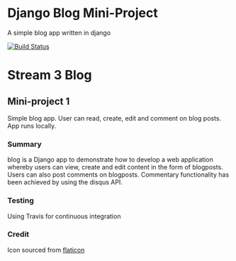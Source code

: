 # Django Blog Mini-Project

A simple blog app written in django

[![Build Status](https://travis-ci.com/Sighovie/django-blog.svg?branch=master)](https://travis-ci.com/Sighovie/django-blog)


# Stream 3 Blog

## Mini-project 1
Simple blog app. User can read, create, edit and comment on blog posts. App runs locally.

### Summary
blog is a Django app to demonstrate how to develop a web application whereby users can view, create and edit content in the form of blogposts. 
Users can also post comments on blogposts. Commentary functionality has been achieved by using the disqus API. 

### Testing
Using Travis for continuous integration

### Credit
Icon sourced from [flaticon](https://www.flaticon.com/)